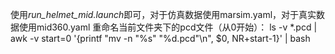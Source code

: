 使用*run_helmet_mid.launch*即可，对于仿真数据使用marsim.yaml，对于真实数据使用mid360.yaml
重命名当前文件夹下的pcd文件（从0开始）：
ls -v *.pcd | awk -v start=0 '{printf "mv -n \"%s\" \"%d.pcd\"\n", $0, NR+start-1}' | bash